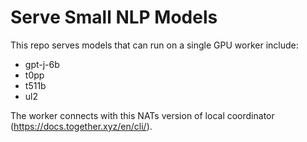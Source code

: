 # Serve Small NLP Models


This repo serves models that can run on a single GPU worker include:


- gpt-j-6b
- t0pp
- t511b
- ul2

The worker connects with this NATs version of local coordinator (https://docs.together.xyz/en/cli/).

